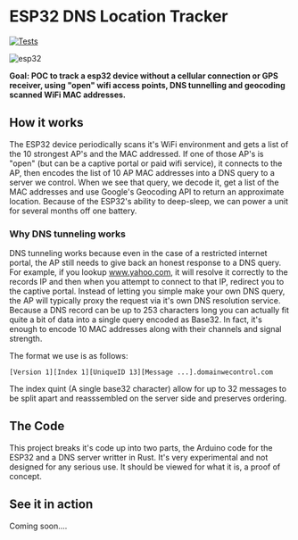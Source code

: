 # ESP32 DNS Location Tracker 

[![Tests](https://github.com/mdp/ESP32_DNS_Tracker/actions/workflows/test.yaml/badge.svg)](https://github.com/mdp/ESP32_DNS_Tracker/actions)

![esp32](https://user-images.githubusercontent.com/2868/158855018-771995a0-7232-4620-aa20-ea5a8a1eca71.png)

**Goal: POC to track a esp32 device without a cellular connection or GPS receiver, using "open" wifi access points, DNS tunnelling and geocoding scanned WiFi MAC addresses.**

## How it works

The ESP32 device periodically scans it's WiFi environment and gets a list of the 10 strongest AP's and the MAC addressed. If one of those AP's is "open" (but can be a captive portal or paid wifi service), it connects to the AP, then encodes the list of 10 AP MAC addresses into a DNS query to a server we control. When we see that query, we decode it, get a list of the MAC addresses and use Google's Geocoding API to return an approximate location. Because of the ESP32's ability to deep-sleep, we can power a unit for several months off one battery.

### Why DNS tunneling works

DNS tunneling works because even in the case of a restricted internet portal, the AP still needs to give back an honest response to a DNS query. For example, if you lookup www.yahoo.com, it will resolve it correctly to the records IP and then when you attempt to connect to that IP, redirect you to the captive portal. Instead of letting you simple make your own DNS query, the AP will typically proxy the request via it's own DNS resolution service. Because a DNS record can be up to 253 characters long you can actually fit quite a bit of data into a single query encoded as Base32. In fact, it's enough to encode 10 MAC addresses along with their channels and signal strength.

The format we use is as follows:

`[Version 1][Index 1][UniqueID 13][Message ...].domainwecontrol.com`

The index quint (A single base32 character) allow for up to 32 messages to be split apart and reasssembled on the server side and preserves ordering.

## The Code

This project breaks it's code up into two parts, the Arduino code for the ESP32 and a DNS server writter in Rust. It's very experimental and not designed for any serious use. It should be viewed for what it is, a proof of concept.

## See it in action

Coming soon....

